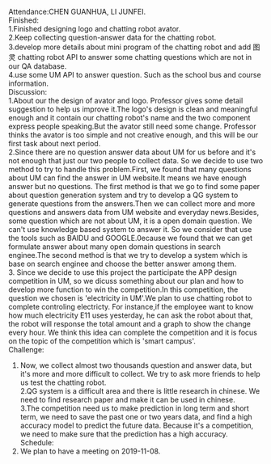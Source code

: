 Attendance:CHEN GUANHUA, LI JUNFEI.   
Finished:   
1.Finished designing logo and chatting robot avator.  
2.Keep collecting question-answer data for the chatting robot.  
3.develop more details about mini program of the chatting robot and add 图灵 chatting robot API to answer some chatting questions which are not in our QA database.   
4.use some UM API to answer question. Such as the school bus and course information.  
Discussion:   
1.About our the design of avator and logo. Professor gives some detail suggestion to help us improve it.The logo's design is clean and meaningful enough and it contain our chatting robot's name and the two component express people speaking.But the avator still need some change. Professor thinks the avator is too simple and not creative enough, and this will be our first task about next period.    
2.Since there are no question answer data about UM for us before and it's not enough that just our two people to collect data. So we decide to use two method to try to handle this problem.First, we found that many questions about UM can find the answer in UM website.It means we have enough answer but no questions. The first method is that we go to find some paper about question generation system and try to develop a QG system to generate questions from the answers.Then we can collect more and more questions and answers data from UM website and everyday news.Besides, some question which are not about UM, it is a open domain question. We can't use knowledge based system to answer it. So we consider that use the tools such as BAIDU and GOOGLE.0ecause we found that we can get formulate answer about many open domain questions in search enginee.The second method is that we try to develop a system which is base on search enginee and choose the better answer among them.    
3. Since we decide to use this project the participate the APP design competition in UM, so we dicuss something about our plan and how to develop more function to win the competition.In this competition, the question we chosen is 'electricity in UM'.We plan to use chatting robot to complete controling electricty. For instance,if the employee want to know how much electricity E11 uses yesterday, he can ask the robot about that, the robot will response the total amount and a graph to show the change every hour. We think this idea can complete the competition and it is focus on the topic of the competition which is 'smart campus'.   
Challenge:  
1. Now, we collect almost two thousands question and answer data, but it's more and more difficult to collect. We try to ask more friends to help us test the chatting robot.    
2.QG system is a difficult area and there is little research in chinese. We need to find research paper and make it can be used in chinese.   
3.The competition need us to make prediction in long term and short term, we need to save the past one or two years data, and find a high accuracy model to predict the future data. Because it's a competition, we need to make sure that the prediction has a high accuracy.  
Schedule:   
1. We plan to have a meeting on 2019-11-08. 
